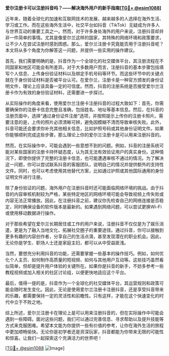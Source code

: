 **爱尔注册卡可以注册抖音吗？——解决海外用户的新手指南[[TG💪+ @esim1088](https://t.me/s/esim1088)]**

近年来，随着全球化的加速和互联网技术的发展，越来越多的人选择在海外生活、学习或工作。而在这些海外生活中，社交平台如抖音（TikTok）无疑成为许多人与世界互动的重要工具之一。然而，对于许多身处海外的用户来说，注册抖音却并非一件简单的事情。尤其是像爱尔兰这样的国家，其特殊的网络环境和政策要求，让不少人在尝试注册时感到困惑。那么，爱尔兰注册卡究竟能否用于注册抖音呢？本文将从多个角度为你解答这一问题，并提供一些实用的操作建议。

首先，我们需要明确的是，抖音作为一个全球化的社交媒体平台，其注册流程在不同国家和地区可能会有所差异。对于大多数用户而言，注册抖音的基本步骤包括填写个人信息、上传身份验证材料以及绑定手机号码等环节。而这些环节中的关键点就在于身份验证材料是否被平台认可。在爱尔兰，注册卡是一种官方颁发的身份证明文件，理论上应该具备一定的可信度。然而，抖音的注册系统是否接受爱尔兰注册卡作为有效的身份验证材料，还需要进一步探讨。

从实际操作的角度来看，使用爱尔兰注册卡注册抖音的过程大致如下：首先，你需要确保你的注册卡信息完整且准确，包括姓名、地址等基本信息。然后，在抖音的注册页面中，选择“通过身份证件注册”选项，并按照提示上传你的注册卡照片。需要注意的是，上传的照片必须清晰可辨，避免因模糊不清而导致审核失败。此外，抖音可能还会要求你补充其他相关信息，比如护照号码或其他身份证明文件。如果你能够顺利完成这些步骤，那么理论上你的爱尔兰注册卡是可以用来注册抖音的。

然而，在实际操作中，可能会遇到一些意想不到的问题。例如，抖音的注册系统可能对某些国家的注册卡持怀疑态度，认为其无法有效验证用户的真实身份。这种情况下，即使你提供了完整的注册卡信息，也可能遭遇审核不通过的情况。为了解决这一问题，你可以尝试联系抖音的客服团队，说明自己的情况并提供额外的支持性文件。同时，也可以考虑使用其他替代方案，比如通过护照或其他国际通用的身份证明文件进行注册。

除了身份验证的问题，海外用户在注册抖音时还可能面临网络环境的挑战。由于抖音的内容审核机制较为严格，某些特定地区的网络环境可能会导致视频上传失败或内容无法正常播放。因此，在注册抖音之前，建议你先检查自己的网络连接是否稳定，同时确保设备的软件版本是最新的。如果遇到网络问题，可以尝试更换Wi-Fi或使用移动数据进行操作。

对于那些希望在爱尔兰长期居住或工作的用户来说，注册抖音不仅仅是为了娱乐消遣，更是为了融入当地文化、拓展社交圈子的重要途径。通过抖音，你可以接触到更多有趣的内容创作者，分享自己的生活点滴，甚至发现潜在的职业机会。因此，无论你是学生、职场人士还是家庭主妇，都可以从中受益匪浅。

当然，要想充分利用抖音的功能，还需要掌握一些基本的操作技巧。例如，如何优化个人主页、如何制作高质量的短视频、如何与其他用户互动等。这些技巧虽然看似简单，但却是提升用户体验的关键所在。如果你是抖音的新手，不妨多参考一些教程视频或加入相关的社区讨论组，以便更快地适应这个平台。

最后，值得一提的是，抖音作为一个全球化的社交媒体平台，其运营规则和政策可能会随时发生变化。因此，无论是使用爱尔兰注册卡注册抖音，还是享受抖音带来的乐趣，都需要保持一定的灵活性和前瞻性。只有这样，才能在这个快速变化的时代中立于不败之地。

综上所述，爱尔兰注册卡在理论上是可以用来注册抖音的，但在实际操作中可能会遇到一些障碍。面对这些问题，我们可以通过完善信息、寻求帮助以及提升技能等方式来克服困难。希望本文能为你提供一些有价值的参考，让你在海外生活的旅程中更加顺畅愉快。无论你是初学者还是资深玩家，抖音都能为你带来无限的可能性和惊喜。让我们一起探索这个充满活力的世界吧！

[[TG💪+ @esim1088](https://t.me/s/esim1088) ![Image](https://i.postimg.cc/4NQfJmqS/Snipaste-2025-05-13-00-14-12.png)]